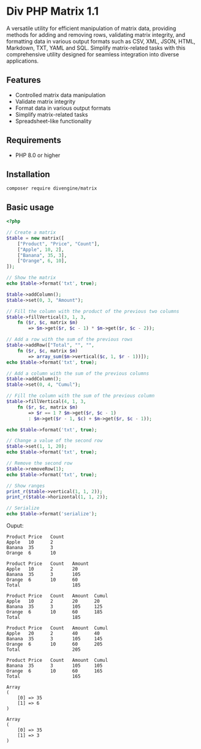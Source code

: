 # Div PHP Matrix 1.1

A versatile utility for efficient manipulation of matrix data, providing methods for adding and removing rows, validating matrix integrity, and formatting data in various output formats such as CSV, XML, JSON, HTML, Markdown, TXT, YAML and SQL. Simplify matrix-related tasks with this comprehensive utility designed for seamless integration into diverse applications.

## Features

- Controlled matrix data manipulation
- Validate matrix integrity
- Format data in various output formats
- Simplify matrix-related tasks
- Spreadsheet-like functionality

## Requirements

- PHP 8.0 or higher

## Installation

```shell
composer require divengine/matrix
```

## Basic usage

```php
<?php

// Create a matrix
$table = new matrix([
    ["Product", "Price", "Count"],
    ["Apple", 10, 2],
    ["Banana", 35, 3],
    ["Orange", 6, 10],
]);

// Show the matrix
echo $table->format('txt', true);

$table->addColumn();
$table->set(0, 3, "Amount");

// Fill the column with the product of the previous two columns
$table->fillVertical(3, 1, 3, 
    fn ($r, $c, matrix $m) 
        => $m->get($r, $c - 1) * $m->get($r, $c - 2));

// Add a row with the sum of the previous rows
$table->addRow(["Total", "", "", 
    fn ($r, $c, matrix $m) 
        => array_sum($m->vertical($c, 1, $r - 1))]);
echo $table->format('txt', true);

// Add a column with the sum of the previous columns
$table->addColumn();
$table->set(0, 4, "Cumul");

// Fill the column with the sum of the previous column
$table->fillVertical(4, 1, 3, 
    fn ($r, $c, matrix $m) 
        => $r == 1 ? $m->get($r, $c - 1) 
        : $m->get($r - 1, $c) + $m->get($r, $c - 1));

echo $table->format('txt', true);

// Change a value of the second row
$table->set(1, 1, 20);
echo $table->format('txt', true);

// Remove the second row
$table->removeRow(1);
echo $table->format('txt', true);

// Show ranges
print_r($table->vertical(1, 1, 2));
print_r($table->horizontal(1, 1, 2));

// Serialize
echo $table->format('serialize');
```

Ouput:

```shell
Product Price   Count
Apple   10      2
Banana  35      3
Orange  6       10

Product Price   Count   Amount
Apple   10      2       20
Banana  35      3       105
Orange  6       10      60
Total                   185

Product Price   Count   Amount  Cumul
Apple   10      2       20      20
Banana  35      3       105     125
Orange  6       10      60      185
Total                   185

Product Price   Count   Amount  Cumul
Apple   20      2       40      40
Banana  35      3       105     145
Orange  6       10      60      205
Total                   205

Product Price   Count   Amount  Cumul
Banana  35      3       105     105
Orange  6       10      60      165
Total                   165

Array
(
    [0] => 35
    [1] => 6
)

Array
(
    [0] => 35
    [1] => 3
)
    
```

